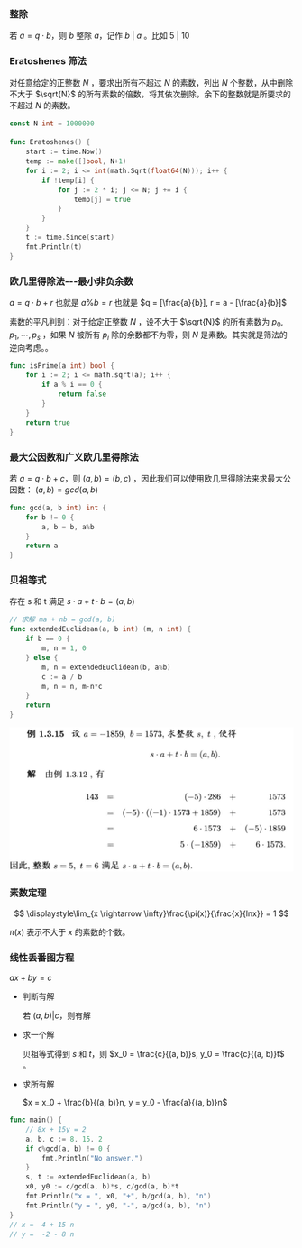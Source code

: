 ### 整除

若 $a = q \cdot b$，则 $b$ 整除 $a$，记作 $b\ |\ a$ 。比如 $5\ |\ 10$ 

### Eratoshenes 筛法

对任意给定的正整数 $N$ ，要求出所有不超过 $N$ 的素数，列出 $N$ 个整数，从中删除不大于 $\sqrt{N}$ 的所有素数的倍数，将其依次删除，余下的整数就是所要求的不超过 $N$ 的素数。

```go
const N int = 1000000

func Eratoshenes() {
    start := time.Now()
    temp := make([]bool, N+1)
    for i := 2; i <= int(math.Sqrt(float64(N))); i++ {
        if !temp[i] {
            for j := 2 * i; j <= N; j += i {
                temp[j] = true
            }
        }
    }
    t := time.Since(start)
    fmt.Println(t)
}
```

### 欧几里得除法---最小非负余数

$a = q\cdot b + r$ 也就是 $a \% b = r$ 也就是 $q = [\frac{a}{b}], r = a - [\frac{a}{b}]$

素数的平凡判别：对于给定正整数 $N$ ，设不大于 $\sqrt{N}$ 的所有素数为 $p_0, p_1, \cdots , p_s$ ，如果 $N$ 被所有 $p_i$ 除的余数都不为零，则 $N$ 是素数。其实就是筛法的逆向考虑。。

```go
func isPrime(a int) bool {
    for i := 2; i <= math.sqrt(a); i++ {
        if a % i == 0 {
            return false
        }
    }
    return true
}
```

### 最大公因数和广义欧几里得除法

若 $a = q \cdot b + c$，则 $(a, b) = (b, c)$ ，因此我们可以使用欧几里得除法来求最大公因数： $(a, b) = gcd(a, b)$

```go
func gcd(a, b int) int {
    for b != 0 {
        a, b = b, a%b
    }
    return a
}
```

### 贝祖等式

存在 s 和 t 满足 $s \cdot a + t \cdot b = (a, b)$

```go
// 求解 ma + nb = gcd(a, b)
func extendedEuclidean(a, b int) (m, n int) {
    if b == 0 {
        m, n = 1, 0
    } else {
        m, n = extendedEuclidean(b, a%b)
        c := a / b
        m, n = n, m-n*c
    }
    return
}
```

![image-20220506211426567](../res/image-20220506211426567.png)

### 素数定理



$$
\displaystyle\lim_{x \rightarrow \infty}\frac{\pi(x)}{\frac{x}{lnx}} = 1
$$



$\pi(x)$ 表示不大于 $x$ 的素数的个数。

### 线性丢番图方程

$ax + by = c$

- 判断有解

  若 $(a, b) | c$，则有解

- 求一个解

  贝祖等式得到 $s$ 和 $t$，则 $x_0 = \frac{c}{(a, b)}s, y_0 = \frac{c}{(a, b)}t$ 。

- 求所有解

  $x = x_0 + \frac{b}{(a, b)}n, y = y_0 - \frac{a}{(a, b)}n$

```go
func main() {
    // 8x + 15y = 2
    a, b, c := 8, 15, 2
    if c%gcd(a, b) != 0 {
        fmt.Println("No answer.")
    }
    s, t := extendedEuclidean(a, b)
    x0, y0 := c/gcd(a, b)*s, c/gcd(a, b)*t
    fmt.Println("x = ", x0, "+", b/gcd(a, b), "n")
    fmt.Println("y = ", y0, "-", a/gcd(a, b), "n")
}
// x =  4 + 15 n
// y =  -2 - 8 n
```

